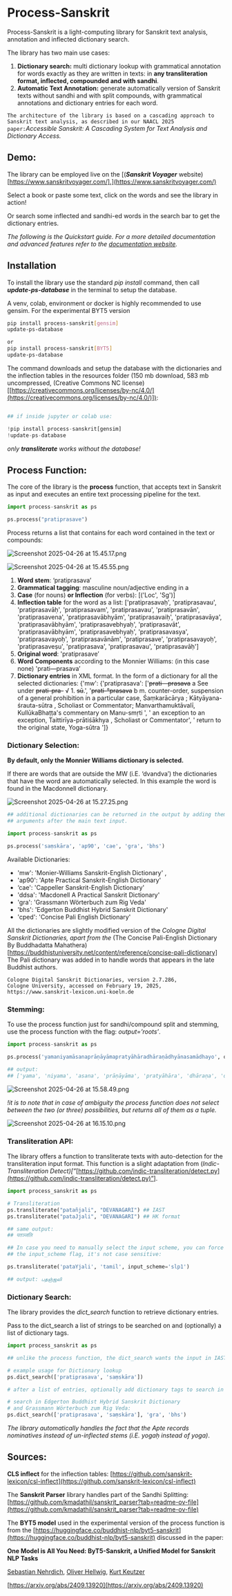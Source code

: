 # Process-Sanskrit

Process-Sanskrit is a light-computing library for Sanskrit text analysis, annotation and inflected dictionary search. 

The library has two main use cases: 

1. **Dictionary search:** multi dictionary lookup with grammatical annotation for words exactly as they are written in texts: in **any transliteration format, inflected, compounded and with sandhi**. 
2. **Automatic Text Annotation:** generate automatically version of Sanskrit texts without sandhi and with split compounds, with grammatical annotations and dictionary entries for each word. 

`The architecture of the library is based on a cascading approach to Sanskrit text analysis, as described in our NAACL 2025 paper:`*Accessible Sanskrit: A Cascading System for Text Analysis and Dictionary*
*Access.*

## Demo:

The library can be employed live on the [(***Sanskrit Voyager*** website)[https://www.sanskritvoyager.com/].](https://www.sanskritvoyager.com/)

Select a book or paste some text, click on the words and see the library in action! 

Or search some inflected and sandhi-ed words in the search bar to get the dictionary entries. 

*The following is the Quickstart guide. For a more detailed documentation and advanced features refer to the [documentation website](sanskritvoyager.com/docs).* 

## Installation

To install the library use the standard *pip install* command, then call ***update-ps-database*** in the terminal to setup the database.

A venv, colab, environment or docker is highly recommended to use gensim. 
For the experimental BYT5 version 

```bash
pip install process-sanskrit[gensim]
update-ps-database

or
pip install process-sanskrit[BYT5]
update-ps-database
```

The command downloads and setup the database with the dictionaries and the inflection tables in the resources folder (150 mb download, 583 mb uncompressed, (Creative Commons NC license)[[https://creativecommons.org/licenses/by-nc/4.0/](https://creativecommons.org/licenses/by-nc/4.0/)]): 

```python

## if inside jupyter or colab use:

!pip install process-sanskrit[gensim]
!update-ps-database

```

*only **transliterate** works without the database!*


## Process Function:

The core of the library is the **process** function, that accepts text in Sanskrit as input and executes an entire text processing pipeline for the text.

```python
import process-sanskrit as ps 

ps.process("pratiprasave")
```

Process returns a list that contains for each word contained in the text or compounds: 

![Screenshot 2025-04-26 at 15.45.17.png](Process-Sanskrit%201e1612d83c5180a8ac4bd8918e716d4b/Screenshot_2025-04-26_at_15.45.17.png)

![Screenshot 2025-04-26 at 15.45.55.png](Process-Sanskrit%201e1612d83c5180a8ac4bd8918e716d4b/Screenshot_2025-04-26_at_15.45.55.png)

1. **Word stem**: ‘pratiprasava’
2. **Grammatical tagging**: masculine noun/adjective ending in a
3. **Case** (for nouns) **or Inflection** (for verbs): [('Loc', 'Sg')]
4. **Inflection table** for the word as a list:  ['pratiprasavaḥ', 'pratiprasavau', 'pratiprasavāḥ', 'pratiprasavam', 'pratiprasavau', 'pratiprasavān', 'pratiprasavena', 'pratiprasavābhyām', 'pratiprasavaiḥ', 'pratiprasavāya', 'pratiprasavābhyām', 'pratiprasavebhyaḥ', 'pratiprasavāt', 'pratiprasavābhyām', 'pratiprasavebhyaḥ', 'pratiprasavasya', 'pratiprasavayoḥ', 'pratiprasavānām', 'pratiprasave', 'pratiprasavayoḥ', 'pratiprasaveṣu', 'pratiprasava', 'pratiprasavau', 'pratiprasavāḥ']
5. **Original word**: 'pratiprasave’
6. **Word Components** according to the Monnier Williams: (in this case none) 'prati—prasava’
7. **Dictionary entries** in XML format. In the form of a dictionary for all the selected dictionaries: {'mw': {'pratiprasava': ['<s>prati—prasava</s> <hom>a</hom>   See under <s>prati-pra-</s> √ <hom>1.</hom> <s>sū</s>.', '<s>prati-°prasava</s> <hom>b</hom>   <lex>m.</lex> counter-order, suspension of a general prohibition in a particular case, <ls>Śaṃkarācārya  </ls>; <ls>Kātyāyana-śrauta-sūtra </ls>, <ab>Scholiast or Commentator</ab>; <ls>Manvarthamuktāvalī, KullūkaBhaṭṭa\'s commentary on Manu-smṛti </ls><info lex="m"/>', '  an exception to an exception, <ls>Taittirīya-prātiśākhya </ls>, <ab>Scholiast or Commentator</ab><info lex="inh"/>', '  return to the original state, <ls>Yoga-sūtra </ls><info lex="inh"/>']}

### Dictionary Selection:

**By default, only the Monnier Williams dictionary is selected.** 

If there are words that are outside the MW (i.E. ‘dvandva’) the dictionaries that have the word are automatically selected. In this example the word is found in the Macdonnell dictionary. 

![Screenshot 2025-04-26 at 15.27.25.png](Process-Sanskrit%201e1612d83c5180a8ac4bd8918e716d4b/Screenshot_2025-04-26_at_15.27.25.png)

```python
## additional dictionaries can be returned in the output by adding them as
## arguments after the main text input. 

import process-sanskrit as ps

ps.process('saṃskāra', 'ap90', 'cae', 'gra', 'bhs')
```

Available Dictionaries: 

- 'mw': 'Monier-Williams Sanskrit-English Dictionary' ,
- 'ap90': 'Apte Practical Sanskrit-English Dictionary'
- ‘cae': 'Cappeller Sanskrit-English Dictionary'
- 'ddsa': 'Macdonell A Practical Sanskrit Dictionary'
- 'gra': 'Grassmann Wörterbuch zum Rig Veda'
- 'bhs': 'Edgerton Buddhist Hybrid Sanskrit Dictionary'
- 'cped': 'Concise Pali English Dictionary'

All the dictionaries are slightly modified version of the *Cologne Digital Sanskrit Dictionaries, apart from the* (The Concise Pali-English Dictionary By Buddhadatta Mahathera)[https://buddhistuniversity.net/content/reference/concise-pali-dictionary] The Pali dictionary was added in to handle words that appears in the late Buddhist authors. 

```
Cologne Digital Sanskrit Dictionaries, version 2.7.286,
Cologne University, accessed on February 19, 2025,
https://www.sanskrit-lexicon.uni-koeln.de
```

### Stemming:

To use the process function just for sandhi/compound split and stemming, use the process function with the flag: *output=’roots’*.

```python
import process-sanskrit as ps

ps.process('yamaniyamāsanaprāṇāyāmapratyāhāradhāraṇādhyānasamādhayo', output='roots')

## output:
## ['yama', 'niyama', 'asana', 'prāṇāyāma', 'pratyāhāra', 'dhāraṇa', 'dhyāna', 'samādhi']
```

![Screenshot 2025-04-26 at 15.58.49.png](Process-Sanskrit%201e1612d83c5180a8ac4bd8918e716d4b/Screenshot_2025-04-26_at_15.58.49.png)

*!it is to note that in case of ambiguity the process function does not select between the two (or three) possibilities, but returns all of them as a tuple.*

![Screenshot 2025-04-26 at 16.15.10.png](Process-Sanskrit%201e1612d83c5180a8ac4bd8918e716d4b/Screenshot_2025-04-26_at_16.15.10.png)

### Transliteration API:

The library offers a function to transliterate texts with auto-detection for the transliteration input format. This function is a slight adaptation from (*Indic-Transliteration Detect)[”*[https://github.com/indic-transliteration/detect.py](https://github.com/indic-transliteration/detect.py)”].

```python
import process_sanskrit as ps

# Transliteration
ps.transliterate("patañjali", "DEVANAGARI") ## IAST 
ps.transliterate("pataJjali", "DEVANAGARI") ## HK format

## same output:
## पतञ्जलि

## In case you need to manually select the input scheme, you can force it using
## the input_scheme flag, it's not case sensitive: 

ps.transliterate('pataYjali', 'tamil', input_scheme='slp1')

## output: பதஞ்ஜலி
```

### Dictionary Search:

The library provides the *dict_search* function to retrieve dictionary entries. 

Pass to the dict_search a list of strings to be searched on and (optionally) a list of dictionary tags. 

```python
import process_sanskrit as ps

## unlike the process function, the dict_search wants the input in IAST format. 

# example usage for Dictionary lookup
ps.dict_search(['pratiprasava', 'saṃskāra'])

# after a list of entries, optionally add dictionary tags to search in multiple dictionaries. 

# search in Edgerton Buddhist Hybrid Sanskrit Dictionary
# and Grassmann Wörterbuch zum Rig Veda:
ps.dict_search(['pratiprasava', 'saṃskāra'], 'gra', 'bhs')
```

*The library automatically handles the fact that the Apte records nominatives instead of un-inflected stems (i.E. yogaḥ instead of yoga)*. 

## Sources:

**CLS inflect** for the inflection tables: [https://github.com/sanskrit-lexicon/csl-inflect](https://github.com/sanskrit-lexicon/csl-inflect)

The **Sanskrit Parser** library handles part of the Sandhi Splitting: [https://github.com/kmadathil/sanskrit_parser?tab=readme-ov-file](https://github.com/kmadathil/sanskrit_parser?tab=readme-ov-file)

The **BYT5 model** used in the experimental version of the process function is from the [https://huggingface.co/buddhist-nlp/byt5-sanskrit](https://huggingface.co/buddhist-nlp/byt5-sanskrit) discussed in the paper: 

**One Model is All You Need: ByT5-Sanskrit, a Unified Model for Sanskrit NLP Tasks**

[Sebastian Nehrdich](https://arxiv.org/search/cs?searchtype=author&query=Nehrdich,+S), [Oliver Hellwig](https://arxiv.org/search/cs?searchtype=author&query=Hellwig,+O), [Kurt Keutzer](https://arxiv.org/search/cs?searchtype=author&query=Keutzer,+K)

[https://arxiv.org/abs/2409.13920](https://arxiv.org/abs/2409.13920)

